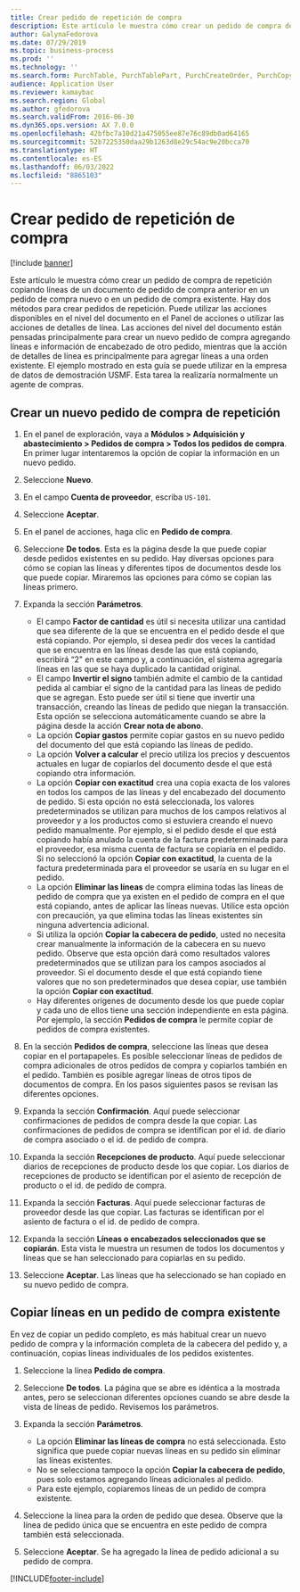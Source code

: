 ```yaml
---
title: Crear pedido de repetición de compra
description: Este artículo le muestra cómo crear un pedido de compra de repetición copiando líneas de un documento de pedido de compra anterior en un pedido de compra nuevo o en un pedido de compra existente.
author: GalynaFedorova
ms.date: 07/29/2019
ms.topic: business-process
ms.prod: ''
ms.technology: ''
ms.search.form: PurchTable, PurchTablePart, PurchCreateOrder, PurchCopying
audience: Application User
ms.reviewer: kamaybac
ms.search.region: Global
ms.author: gfedorova
ms.search.validFrom: 2016-06-30
ms.dyn365.ops.version: AX 7.0.0
ms.openlocfilehash: 42bfbc7a10d21a475055ee87e76c89db0ad64165
ms.sourcegitcommit: 52b7225350daa29b1263d8e29c54ac9e20bcca70
ms.translationtype: HT
ms.contentlocale: es-ES
ms.lasthandoff: 06/03/2022
ms.locfileid: "8865103"
---
```

# <a name="create-a-repeat-purchase-order"></a>Crear pedido de repetición de compra

[!include [banner](../../includes/banner.md)]

Este artículo le muestra cómo crear un pedido de compra de repetición copiando líneas de un documento de pedido de compra anterior en un pedido de compra nuevo o en un pedido de compra existente. Hay dos métodos para crear pedidos de repetición. Puede utilizar las acciones disponibles en el nivel del documento en el Panel de acciones o utilizar las acciones de detalles de línea. Las acciones del nivel del documento están pensadas principalmente para crear un nuevo pedido de compra agregando líneas e información de encabezado de otro pedido, mientras que la acción de detalles de línea es principalmente para agregar líneas a una orden existente. El ejemplo mostrado en esta guía se puede utilizar en la empresa de datos de demostración USMF. Esta tarea la realizaría normalmente un agente de compras.


## <a name="create-a-new-repeat-purchase-order"></a>Crear un nuevo pedido de compra de repetición
1. En el panel de exploración, vaya a **Módulos > Adquisición y abastecimiento > Pedidos de compra > Todos los pedidos de compra**. En primer lugar intentaremos la opción de copiar la información en un nuevo pedido.  
2. Seleccione **Nuevo**.
3. En el campo **Cuenta de proveedor**, escriba `US-101`.
4. Seleccione **Aceptar**.
5. En el panel de acciones, haga clic en **Pedido de compra**.
6. Seleccione **De todos**. Esta es la página desde la que puede copiar desde pedidos existentes en su pedido. Hay diversas opciones para cómo se copian las líneas y diferentes tipos de documentos desde los que puede copiar. Miraremos las opciones para cómo se copian las líneas primero. 
7. Expanda la sección **Parámetros**.

    - El campo **Factor de cantidad** es útil si necesita utilizar una cantidad que sea diferente de la que se encuentra en el pedido desde el que está copiando. Por ejemplo, si desea pedir dos veces la cantidad que se encuentra en las líneas desde las que está copiando, escribirá “2" en este campo y, a continuación, el sistema agregaría líneas en las que se haya duplicado la cantidad original.  
    - El campo **Invertir el signo** también admite el cambio de la cantidad pedida al cambiar el signo de la cantidad para las líneas de pedido que se agregan. Esto puede ser útil si tiene que invertir una transacción, creando las líneas de pedido que niegan la transacción. Esta opción se selecciona automáticamente cuando se abre la página desde la acción **Crear nota de abono**.  
    - La opción **Copiar gastos** permite copiar gastos en su nuevo pedido del documento del que está copiando las líneas de pedido.  
    - La opción **Volver a calcular** el precio utiliza los precios y descuentos actuales en lugar de copiarlos del documento desde el que está copiando otra información.  
    - La opción **Copiar con exactitud** crea una copia exacta de los valores en todos los campos de las líneas y del encabezado del documento de pedido. Si esta opción no está seleccionada, los valores predeterminados se utilizan para muchos de los campos relativos al proveedor y a los productos como si estuviera creando el nuevo pedido manualmente. Por ejemplo, si el pedido desde el que está copiando había anulado la cuenta de la factura predeterminada para el proveedor, esa misma cuenta de factura se copiaría en el pedido. Si no seleccionó la opción **Copiar con exactitud**, la cuenta de la factura predeterminada para el proveedor se usaría en su lugar en el pedido.  
    - La opción **Eliminar las líneas** de compra elimina todas las líneas de pedido de compra que ya existen en el pedido de compra en el que está copiando, antes de aplicar las líneas nuevas. Utilice esta opción con precaución, ya que elimina todas las líneas existentes sin ninguna advertencia adicional.  
    - Si utiliza la opción **Copiar la cabecera de pedido**, usted no necesita crear manualmente la información de la cabecera en su nuevo pedido. Observe que esta opción dará como resultados valores predeterminados que se utilizan para los campos asociados al proveedor. Si el documento desde el que está copiando tiene valores que no son predeterminados que desea copiar, use también la opción **Copiar con exactitud**.   
    - Hay diferentes orígenes de documento desde los que puede copiar y cada uno de ellos tiene una sección independiente en esta página. Por ejemplo, la sección **Pedidos de compra** le permite copiar de pedidos de compra existentes.  

8. En la sección **Pedidos de compra**, seleccione las líneas que desea copiar en el portapapeles. Es posible seleccionar líneas de pedidos de compra adicionales de otros pedidos de compra y copiarlos también en el pedido. También es posible agregar líneas de otros tipos de documentos de compra. En los pasos siguientes pasos se revisan las diferentes opciones.  
9. Expanda la sección **Confirmación**. Aquí puede seleccionar confirmaciones de pedidos de compra desde la que copiar. Las confirmaciones de pedidos de compra se identifican por el id. de diario de compra asociado o el id. de pedido de compra.  
10. Expanda la sección **Recepciones de producto**. Aquí puede seleccionar diarios de recepciones de producto desde los que copiar. Los diarios de recepciones de producto se identifican por el asiento de recepción de producto o el id. de pedido de compra.   
11. Expanda la sección **Facturas**. Aquí puede seleccionar facturas de proveedor desde las que copiar. Las facturas se identifican por el asiento de factura o el id. de pedido de compra.   
12. Expanda la sección **Líneas o encabezados seleccionados que se copiarán**. Esta vista le muestra un resumen de todos los documentos y líneas que se han seleccionado para copiarlas en su pedido.   
13. Seleccione **Aceptar**. Las líneas que ha seleccionado se han copiado en su nuevo pedido de compra.   

## <a name="copy-lines-to-an-existing-purchase-order"></a>Copiar líneas en un pedido de compra existente  

En vez de copiar un pedido completo, es más habitual crear un nuevo pedido de compra y la información completa de la cabecera del pedido y, a continuación, copias líneas individuales de los pedidos existentes.  

1. Seleccione la línea **Pedido de compra**.
2. Seleccione **De todos**. La página que se abre es idéntica a la mostrada antes, pero se seleccionan diferentes opciones cuando se abre desde la vista de líneas de pedido. Revisemos los parámetros.   
3. Expanda la sección **Parámetros**.

    - La opción **Eliminar las líneas de compra** no está seleccionada. Esto significa que puede copiar nuevas líneas en su pedido sin eliminar las líneas existentes.   
    - No se selecciona tampoco la opción **Copiar la cabecera de pedido**, pues solo estamos agregando líneas adicionales al pedido.   
    - Para este ejemplo, copiaremos líneas de un pedido de compra existente.   

4. Seleccione la línea para la orden de pedido que desea. Observe que la línea de pedido única que se encuentra en este pedido de compra también está seleccionada.  
5. Seleccione **Aceptar**. Se ha agregado la línea de pedido adicional a su pedido de compra.  



[!INCLUDE[footer-include](../../../includes/footer-banner.md)]